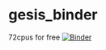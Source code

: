 # gesis_binder
72cpus for free
[![Binder](https://mybinder.org/badge_logo.svg)](https://mybinder.org/v2/git/https%3A%2F%2Fgithub.com%2Fxusongzi97%2Fgesis_binder.git/main)
